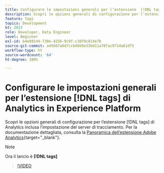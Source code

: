 ```yaml
---
title: Configurare le impostazioni generali per l’estensione  [!DNL tags] di Analytics in Experience Platform
description: Scopri le opzioni generali di configurazione per l’estensione  [!DNL tags]  di Analytics inclusa l’impostazione del server di tracciamento.
feature: Tags
topics: Development
kt: 2837
role: Developer, Data Engineer
level: Beginner
exl-id: b4e89144-730e-4256-9c9f-c38f9c814e7b
source-git-commit: a45667a8d7ccb46b9e33bd11a78fac9714a61df5
workflow-type: ht
source-wordcount: '64'
ht-degree: 100%

---
```


# Configurare le impostazioni generali per l’estensione [!DNL tags] di Analytics in Experience Platform

Scopri le opzioni generali di configurazione per l’estensione [!DNL tags] di Analytics inclusa l’impostazione del server di tracciamento. Per la documentazione dettagliata, consulta la [Panoramica dell’estensione Adobe Analytics](https://experienceleague.adobe.com/docs/experience-platform/tags/extensions/client/analytics/overview.html?lang=it){target="_blank"}.

>[!NOTE]
>
> Ora il lancio è **[!DNL tags]**

>[!VIDEO](https://video.tv.adobe.com/v/27093/?quality=12&learn=on)
